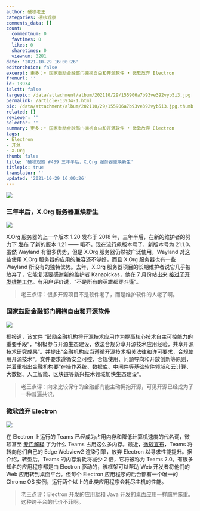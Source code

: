 ```yaml
---
author: 硬核老王
categories: 硬核观察
comments_data: []
count:
  commentnum: 0
  favtimes: 0
  likes: 0
  sharetimes: 0
  viewnum: 3281
date: '2021-10-29 16:00:26'
editorchoice: false
excerpt: 更多：• 国家鼓励金融部门拥抱自由和开源软件 • 微软放弃 Electron
fromurl: ''
id: 13934
islctt: false
largepic: /data/attachment/album/202110/29/155906a7b93ve392vyb5i3.jpg
permalink: /article-13934-1.html
pic: /data/attachment/album/202110/29/155906a7b93ve392vyb5i3.jpg.thumb.jpg
related: []
reviewer: ''
selector: ''
summary: 更多：• 国家鼓励金融部门拥抱自由和开源软件 • 微软放弃 Electron
tags:
- Electron
- 开源
- X.Org
thumb: false
title: '硬核观察 #439 三年半后，X.Org 服务器重焕新生'
titlepic: true
translator: ''
updated: '2021-10-29 16:00:26'
---
```


![](/data/attachment/album/202110/29/155906a7b93ve392vyb5i3.jpg)


### 三年半后，X.Org 服务器重焕新生


![](/data/attachment/album/202110/29/155916jobrpxlz2qhpb3jj.jpg)


X.Org 服务器的上一个版本 1.20 发布于 2018 年，三年半后，在新的维护者的努力下 [发布](https://lists.x.org/archives/xorg/2021-October/060799.html) 了新的版本 1.21 —— 哦不，现在流行飙版本号了，新版本号为 21.1.0。虽然 Wayland 有很多优势，但是 X.Org 服务器仍然被广泛使用，Wayland 对这些使用 X.Org 服务器的应用的兼容还不够好，而且 X.Org 服务器也有一些 Wayland 所没有的独特优势。去年，X.Org 服务器项目的长期维护者说它几乎被放弃了，它能复活要感谢新的维护者 Kanapickas，他在 7 月份站出来 [接过了开发维护工作](https://www.theregister.com/2021/09/22/xorg_server_21_1_0/)。有用户评价说，“不是所有的英雄都穿斗篷”。



> 
> 老王点评：很多开源项目不是软件老了，而是维护软件的人老了啊。
> 
> 
> 


### 国家鼓励金融部门拥抱自由和开源软件


![](/data/attachment/album/202110/29/155937pr31qo8iimed5d36.jpg)


据报道，[该文件](http://www.cac.gov.cn/2021-10/27/c_1636928705274546.htm) “鼓励金融机构将开源技术应用作为提高核心技术自主可控能力的重要手段”，“积极参与开源生态建设，依法合规分享开源技术应用经验，共享开源技术研究成果”。并提出“金融机构应当遵循开源技术相关法律和许可要求，合规使用开源技术”。文件要求遵循安全可控、合规使用、问题导向和开放创新等原则，并着重指出金融机构要“在操作系统、数据库、中间件等基础软件领域和云计算、大数据、人工智能、区块链等新兴技术领域加快生态建设”。



> 
> 老王点评：向来比较保守的金融部门能主动拥抱开源，可见开源已经成为了一种普遍共识。
> 
> 
> 


### 微软放弃 Electron


![](/data/attachment/album/202110/29/155951duvp0g0i0w8ditwt.jpg)


在 Electron 上运行的 Teams 已经成为占用内存和降低计算机速度的代名词，微软甚至 [专门解释](https://docs.microsoft.com/en-us/microsoftteams/teams-memory-usage-perf) 了为什么 Teams 占用这么多内存。最近，[微软宣布](https://twitter.com/rishmsft/status/1408085784016539653)，Teams 将转向他们自己的 Edge Webview2 渲染引擎，放弃 Electron 以寻求性能提升。据介绍，转型后，Teams 的内存消耗将减少 2 倍，它将被称为 Teams 2.0。有很多知名的应用程序都是由 Electron 驱动的，该框架可以帮助 Web 开发者将他们的 Web 应用转到桌面平台。但每个 Electron 应用程序的后台都有一个唯一的 Chrome OS 实例，运行两个以上的此类应用程序会耗尽主机的性能。



> 
> 老王点评：Electron 开发的应用就和 Java 开发的桌面应用一样臃肿笨重。这种跨平台的代价不菲啊。
> 
> 
>